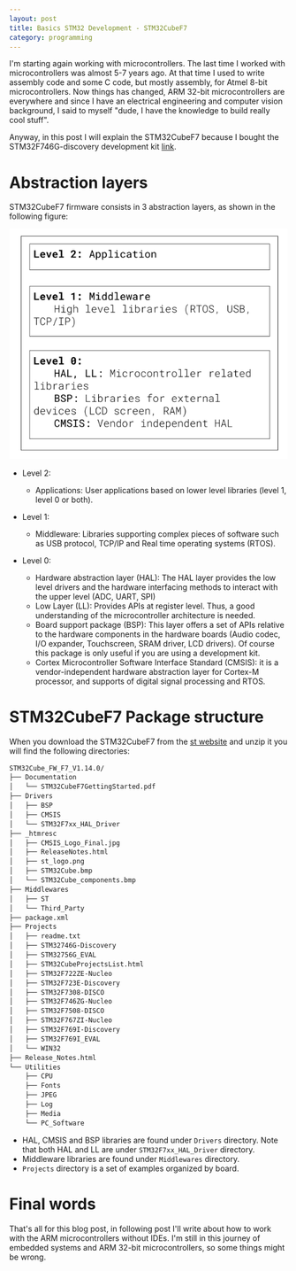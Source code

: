 ```yaml
---
layout: post
title: Basics STM32 Development - STM32CubeF7
category: programming
---
```


I'm starting again working with microcontrollers. The last time I worked with microcontrollers was almost 5-7 years ago. At that time I used to write assembly code and some C code, but mostly assembly, for Atmel 8-bit microcontrollers. 
Now things has changed, ARM 32-bit microcontrollers are everywhere and since I have an electrical engineering and computer vision background, I said to myself "dude, I have the knowledge to build really cool stuff".  

Anyway, in this post I will explain the STM32CubeF7 because I bought the STM32F746G-discovery development kit [link](https://www.st.com/en/evaluation-tools/32f746gdiscovery.html). 

# Abstraction layers 

STM32CubeF7 firmware consists in 3 abstraction layers, as shown in the following figure:

![STM32CubeF7 firmware abstraction layers](/images/posts/stmcubef7-1.png)

- Level 2: 
    - Applications: User applications based on lower level libraries (level 1, level 0 or both).

- Level 1:
    - Middleware: Libraries supporting complex pieces of software such as USB protocol, TCP/IP and Real time operating systems (RTOS).

- Level 0:
    - Hardware abstraction layer (HAL): The HAL layer provides the low level drivers and the hardware interfacing methods to interact with the upper level (ADC, UART, SPI) 
    - Low Layer (LL): Provides APIs at register level. Thus, a good understanding of the microcontroller architecture is needed.  
    - Board support package (BSP): This layer offers a set of APIs relative to the hardware components in the hardware boards (Audio codec, I/O expander, Touchscreen, SRAM driver, LCD drivers). Of course this package is only useful if you are using a development kit. 
    - Cortex Microcontroller Software Interface Standard (CMSIS): it is a  vendor-independent hardware abstraction layer for Cortex-M processor, and supports of digital signal processing and RTOS.

# STM32CubeF7 Package structure
When you download the STM32CubeF7 from the [st website](https://www.st.com/content/st_com/en/products/embedded-software/mcu-mpu-embedded-software/stm32-embedded-software/stm32cube-mcu-mpu-packages/stm32cubef7.html#sw-tools-scroll) and unzip it you will find the following directories:


```sh
STM32Cube_FW_F7_V1.14.0/
├── Documentation
│   └── STM32CubeF7GettingStarted.pdf
├── Drivers
│   ├── BSP
│   ├── CMSIS
│   └── STM32F7xx_HAL_Driver
├── _htmresc
│   ├── CMSIS_Logo_Final.jpg
│   ├── ReleaseNotes.html
│   ├── st_logo.png
│   ├── STM32Cube.bmp
│   └── STM32Cube_components.bmp
├── Middlewares
│   ├── ST
│   └── Third_Party
├── package.xml
├── Projects
│   ├── readme.txt
│   ├── STM32746G-Discovery
│   ├── STM32756G_EVAL
│   ├── STM32CubeProjectsList.html
│   ├── STM32F722ZE-Nucleo
│   ├── STM32F723E-Discovery
│   ├── STM32F7308-DISCO
│   ├── STM32F746ZG-Nucleo
│   ├── STM32F7508-DISCO
│   ├── STM32F767ZI-Nucleo
│   ├── STM32F769I-Discovery
│   ├── STM32F769I_EVAL
│   └── WIN32
├── Release_Notes.html
└── Utilities
    ├── CPU
    ├── Fonts
    ├── JPEG
    ├── Log
    ├── Media
    └── PC_Software
```

- HAL, CMSIS and BSP libraries are found under `Drivers` directory. Note that both HAL and LL are under `STM32F7xx_HAL_Driver` directory.
- Middleware libraries are found under `Middlewares` directory.
- `Projects` directory is a set of examples organized by board.

# Final words
That's all for this blog post, in following post I'll write about how to work with the ARM microcontrollers without IDEs. 
I'm still in this journey of embedded systems and ARM 32-bit microcontrollers, so some things might be wrong. 

